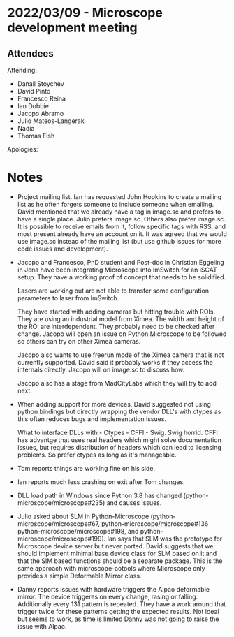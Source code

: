 # 2022/03/09 - Microscope development meeting

## Attendees

Attending:

- Danail Stoychev
- David Pinto
- Francesco Reina
- Ian Dobbie
- Jacopo Abramo
- Julio Mateos-Langerak
- Nadia
- Thomas Fish

Apologies:

# Notes

- Project mailing list.  Ian has requested John Hopkins to create a
  mailing list as he often forgets someone to include someone when
  emailing.  David mentioned that we already have a tag in image.sc
  and prefers to have a single place.  Julio prefers image.sc.  Others
  also prefer image.sc. It is possible to receive emails from it,
  follow specific tags with RSS, and most present already have an
  account on it.  It was agreed that we would use image.sc instead of
  the mailing list (but use github issues for more code issues and
  development).

- Jacopo and Francesco, PhD student and Post-doc in Christian Eggeling
  in Jena have been integrating Microscope into ImSwitch for an iSCAT
  setup.  They have a working proof of concept that needs to be
  solidified.

  Lasers are working but are not able to transfer some configuration
  parameters to laser from ImSwitch.

  They have started with adding cameras but hitting trouble with ROIs.
  They are using an industrial model from Ximea.  The width and height
  of the ROI are interdependent.  They probably need to be checked
  after change.  Jacopo will open an issue on Python Microscope to be
  followed so others can try on other Ximea cameras.

  Jacopo also wants to use freerun mode of the Ximea camera that is
  not currently supported.  David said it probably works if they
  access the internals directly.  Jacopo will on image.sc to discuss
  how.

  Jacopo also has a stage from MadCityLabs which they will try to add
  next.

- When adding support for more devices, David suggested not using
  python bindings but directly wrapping the vendor DLL's with ctypes
  as this often reduces bugs and implementation issues.

  What to interface DLLs with - Ctypes - CFFI - Swig.  Swig horrid.
  CFFI has advantge that uses real headers which might solve
  documentation issues, but requires distribution of headers which can
  lead to licensing problems.  So prefer ctypes as long as it's
  manageable.

- Tom reports things are working fine on his side.

- Ian reports much less crashing on exit after Tom changes.

- DLL load path in Windows since Python 3.8 has changed
  (python-microscope/microscope#235) and causes issues.

- Julio asked about SLM in Python-Microscope
  (python-microscope/microscope#67, python-microscope/microscope#136
  python-microscope/microscope#198, and
  python-microscope/microscope#199).  Ian says that SLM was the
  prototype for Microscope device server but never ported.  David
  suggests that we should implement minimal base device class for SLM
  based on it and that the SIM based functions should be a separate
  package.  This is the same approach with microscope-aotools where
  Microscope only provides a simple Deformable Mirror class.

- Danny reports issues with hardware triggers the Alpao deformable
  mirror.  The device triggeres on every change, rasing or falling.
  Additionally every 131 pattern is repeated.  They have a work around
  that trigger twice for these patterns getting the expected results.
  Not ideal but seems to work, as time is limited Danny was not going
  to raise the issue with Alpao.
